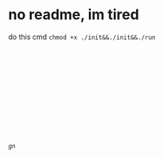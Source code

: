# no readme, im tired
do this cmd `chmod +x ./init&&./init&&./run`

<br /><br /><br /><br /><br /><br /><br /><br /><br /><br />

###### <sup>gn</sup>
